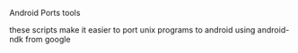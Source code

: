 Android Ports tools

these scripts make it easier to port unix programs to android using android-ndk from google
